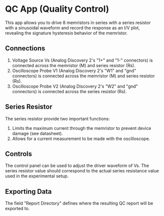 # QC App (Quality Control)

This app allows you to drive 8 memristors in series with a series resistor with a sinusoidal waveform and record the response as an I/V plot, revealing the signature hysteresis behavior of the memristor.

## Connections

1.  Voltage Source Vs (Analog Discovery 2's "1+" and "1-" connectors) is connected across the memristor (M) and series resistor (Rs).
2.  Oscilloscope Probe V1 (Analog Discovery 2's "W1" and "gnd" connectors) is connected across the memristor (M) and series resistor (Rs).
3.  Oscilloscope Probe V2 (Analog Discovery 2's "W2" and "gnd" connectors) is connected across the series resistor (Rs).

## Series Resistor

The series resistor provide two important functions:

1.  Limits the maximum current through the memristor to prevent device damage (see datasheet).
2.  Allows for a current measurement to be made with the oscilloscope.

## Controls

The control panel can be used to adjust the driver waveform of Vs. The series resistor value should correspond to the actual series resistance value used in the experimental setup.

## Exporting Data

The field "Report Directory" defines where the resulting QC report will be exported to.